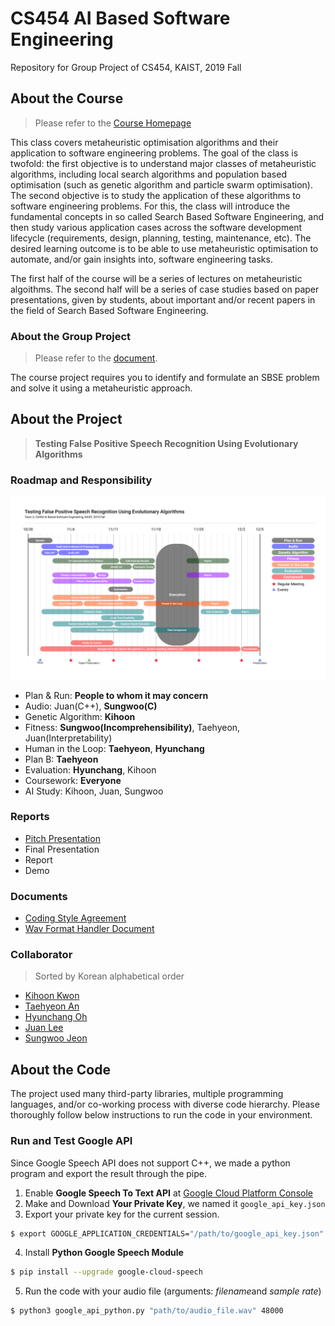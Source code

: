# CS454 AI Based Software Engineering
Repository for Group Project of CS454, KAIST, 2019 Fall

## About the Course

> Please refer to the [Course Homepage](https://coinse.kaist.ac.kr/teaching/2019/cs454/)

This class covers metaheuristic optimisation algorithms and their application to software engineering problems. The goal of the class is twofold: the first objective is to understand major classes of metaheuristic algorithms, including local search algorithms and population based optimisation (such as genetic algorithm and particle swarm optimisation). The second objective is to study the application of these algorithms to software engineering problems. For this, the class will introduce the fundamental concepts in so called Search Based Software Engineering, and then study various application cases across the software development lifecycle (requirements, design, planning, testing, maintenance, etc). The desired learning outcome is to be able to use metaheuristic optimisation to automate, and/or gain insights into, software engineering tasks.

The first half of the course will be a series of lectures on metaheuristic algoithms. The second half will be a series of case studies based on paper presentations, given by students, about important and/or recent papers in the field of Search Based Software Engineering.

### About the Group Project
> Please refer to the [document](https://coinse.kaist.ac.kr/assets/files/teaching/2019/cs454/cs454-project-2019.pdf). 

The course project requires you to identify and formulate an SBSE problem and solve it using a metaheuristic approach. 

## About the Project

>  **Testing False Positive Speech Recognition Using Evolutionary Algorithms**

### Roadmap and Responsibility

![Roadmap](./docs/Roadmap.png)

* Plan & Run: **People to whom it may concern**
* Audio: Juan(C++), **Sungwoo(C)**
* Genetic Algorithm: **Kihoon**
* Fitness: **Sungwoo(Incomprehensibility)**, Taehyeon, Juan(Interpretability)
* Human in the Loop: **Taehyeon**, **Hyunchang**
* Plan B: **Taehyeon**
* Evaluation: **Hyunchang**, Kihoon
* Coursework: **Everyone**
* AI Study: Kihoon, Juan, Sungwoo

### Reports
* [Pitch Presentation](https://docs.google.com/presentation/d/1nxoFEuv6dOUZKpGBUdsLgrT2VprfhpCsEu3w-fz0nt8/edit#slide=id.g656785dafc_4_1)
* Final Presentation
* Report
* Demo

### Documents

* [Coding Style Agreement](https://sleepy-juan.github.io/false-positive-speech-data/StyleGuide.html)
* [Wav Format Handler Document](https://sleepy-juan.github.io/false-positive-speech-data/WavDoc.html)

### Collaborator
> Sorted by Korean alphabetical order
* [Kihoon Kwon](https://github.com/KwonKyoon)
* [Taehyeon An](https://github.com/An-T-Hyeon)
* [Hyunchang Oh](https://github.com/HyunchangOh)
* [Juan Lee](https://github.com/sleepy-juan)
* [Sungwoo Jeon](https://github.com/marunero)

## About the Code

The project used many third-party libraries, multiple programming languages, and/or co-working process with diverse code hierarchy. Please thoroughly follow below instructions to run the code in your environment.

### Run and Test Google API

Since Google Speech API does not support C++, we made a python program and export the result through the pipe. 

1. Enable **Google Speech To Text API** at [Google Cloud Platform Console](https://console.cloud.google.com/)
2. Make and Download **Your Private Key**, we named it `google_api_key.json`
3. Export your private key for the current session.

```bash
$ export GOOGLE_APPLICATION_CREDENTIALS="/path/to/google_api_key.json"
```

4. Install **Python Google Speech Module**

```bash
$ pip install --upgrade google-cloud-speech
```

5. Run the code with your audio file (arguments: *filename*and *sample rate*)

```bash
$ python3 google_api_python.py "path/to/audio_file.wav" 48000
```

